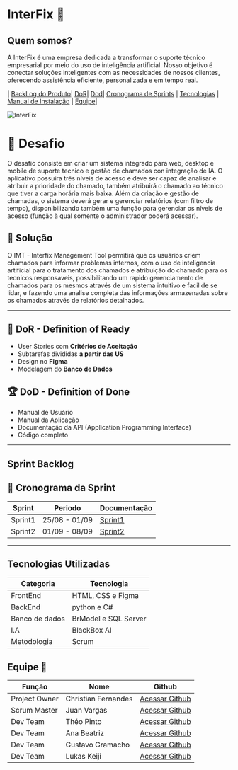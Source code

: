 # InterFix 🚀
## Quem somos?
A InterFix é uma empresa dedicada a transformar o suporte técnico empresarial por meio do uso de inteligência artificial. Nosso objetivo é conectar soluções inteligentes com as necessidades de nossos clientes, oferecendo assistência eficiente, personalizada e em tempo real.
<p align="center">
  
  | [BackLog do Produto](https://github.com/ChristianFernandesLemos/InterFix/blob/main/Backlog/Backlog%20do%20Produto.md)|
  [DoR]()|
  [Dod]()|
  [Cronograma de Sprints](https://github.com/ChristianFernandesLemos/InterFix/blob/main/Backlog/Backlog%20da%20Sprint.md)  |
  [Tecnologias]() |
  [Manual de Instalação]()  | 
  [Equipe]()|
</p>

![InterFix](https://github.com/user-attachments/assets/8aa8a096-88fa-4be4-952c-946d63ceed66)

# 🏅 Desafio

O desafio consiste em criar um sistema integrado para web, desktop e mobile de suporte tecnico e gestão de chamados con integração de IA. O aplicativo possuira três níveis de acesso e deve ser capaz de analisar e atribuir a prioridade do chamado, também atribuirá o chamado ao técnico que tiver a carga horária mais baixa. Além da criação e gestão de chamadas, o sistema deverá gerar e gerenciar relatórios (com filtro de tempo), disponibilizando também uma função para gerenciar os níveis de acesso (função à qual somente o administrador poderá acessar).

## 🏅 Solução 

O IMT - Interfix Management Tool permitirá que os usuários criem chamados para informar problemas internos, com o uso de inteligencia artificial para o tratamento dos chamados e atribuição do chamado para os tecnicos responsaveis, possibilitando um rapido gerenciamento de chamados para os mesmos através de um sistema intuitivo e facil de se lidar, e fazendo uma analise completa das informações armazenadas sobre os chamados através de relatórios detalhados.

---
## 🏃‍ DoR - Definition of Ready 

* User Stories com **Critérios de Aceitação**
* Subtarefas divididas **a partir das US**
* Design no **Figma**
* Modelagem do **Banco de Dados**

## 🏆 DoD - Definition of Done

* Manual de Usuário
* Manual da Aplicação
* Documentação da API (Application Programming Interface)
* Código completo
  
---

## Sprint Backlog

## 📅 Cronograma da Sprint

Sprint   |Periodo  | Documentação
---------|------------|---------------|
Sprint1  |25/08 - 01/09|[Sprint1](https://github.com/ChristianFernandesLemos/InterFix/blob/main/Scrum/Relatório%20Sprints/Sprint1.md)|
Sprint2  |01/09 - 08/09  |[Sprint2](https://github.com/ChristianFernandesLemos/InterFix/blob/main/Scrum/Relatório%20Sprints/Sprint2.md)                |

---
## Tecnologias Utilizadas

Categoria | Tecnologia 
----------|---------------|
FrontEnd  | HTML, CSS e Figma |
BackEnd | python e C# |
Banco de dados | BrModel e SQL Server|
I.A | BlackBox AI |
Metodologia | 	Scrum |

## Equipe 👥

Função       | Nome                | Github                                                       |
------------ | --------------------| -------------------------------------------------------------|
Project Owner| Christian Fernandes | [Acessar Github](https://github.com/ChristianFernandesLemos) |
Scrum Master | Juan Vargas         | [Acessar Github](https://github.com/RenteriaJuan)            |
Dev Team     | Théo Pinto          | [Acessar Github](https://github.com/Thorphinm)               |
Dev Team     | Ana Beatriz         | [Acessar Github](https://github.com/Anasouza2802)            |
Dev Team     |Gustavo Gramacho     | [Acessar Github](https://github.com/gramachoo)               |
Dev Team     | Lukas Keiji         | [Acessar Github](https://github.com/Lucaskeiji)              |

        
